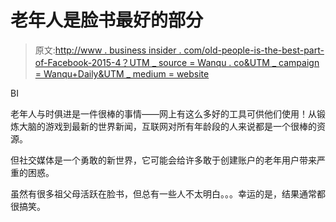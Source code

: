 # 老年人是脸书最好的部分

> 原文:[http://www . business insider . com/old-people-is-the-best-part-of-Facebook-2015-4？UTM _ source = Wanqu . co&UTM _ campaign = Wanqu+Daily&UTM _ medium = website](http://www.businessinsider.com/old-people-are-the-best-part-of-facebook-2015-4?utm_source=wanqu.co&utm_campaign=Wanqu+Daily&utm_medium=website)

BI

老年人与时俱进是一件很棒的事情——网上有这么多好的工具可供他们使用！从锻炼大脑的游戏到最新的世界新闻，互联网对所有年龄段的人来说都是一个很棒的资源。

但社交媒体是一个勇敢的新世界，它可能会给许多敢于创建账户的老年用户带来严重的困惑。

虽然有很多祖父母活跃在脸书，但总有一些人不太明白。。。幸运的是，结果通常都很搞笑。